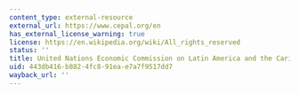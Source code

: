 ```yaml
---
content_type: external-resource
external_url: https://www.cepal.org/en
has_external_license_warning: true
license: https://en.wikipedia.org/wiki/All_rights_reserved
status: ''
title: United Nations Economic Commission on Latin America and the Caribbean (ECLAC)
uid: 443db416-b882-4fc8-91ea-e7a7f9517dd7
wayback_url: ''
---
```

